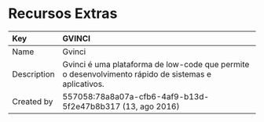 # Recursos Extras

| Key | GVINCI |
| :--- | :--- |
| Name | Gvinci |
| Description | Gvinci é uma plataforma de low-code que permite o desenvolvimento rápido de sistemas e aplicativos. |
| Created by | 557058:78a8a07a-cfb6-4af9-b13d-5f2e47b8b317 \(13, ago 2016\) |

